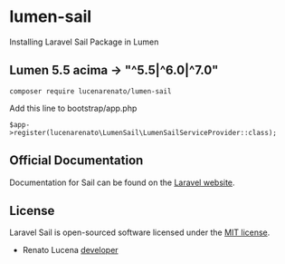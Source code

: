 # lumen-sail
Installing Laravel Sail Package in Lumen

## Lumen 5.5 acima -> "^5.5|^6.0|^7.0"

`composer require lucenarenato/lumen-sail`

Add this line to bootstrap/app.php

`$app->register(lucenarenato\LumenSail\LumenSailServiceProvider::class);`

## Official Documentation

Documentation for Sail can be found on the [Laravel website](https://laravel.com/docs/sail).

## License

Laravel Sail is open-sourced software licensed under the [MIT license](LICENSE.md).

- Renato Lucena [developer](https://renatolucena.net/) 